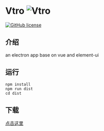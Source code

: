 # Vtro ![Vtro](./icon/tray.ico)

[![GitHub license](https://img.shields.io/github/license/wk989898/Vtro)](https://github.com/wk989898/Vtro/blob/master/LICENSE)

## 介绍
an electron app base on vue and element-ui

## 运行
```shell
npm install
npm run dist
cd dist
```

## 下载

[点击这里](https://github.com/wk989898/Vtro/releases/)

